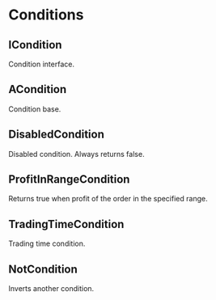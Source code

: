 # Conditions

## ICondition

Condition interface.

## ACondition

Condition base.

## DisabledCondition

Disabled condition. Always returns false.

## ProfitInRangeCondition

Returns true when profit of the order in the specified range.

## TradingTimeCondition

Trading time condition.

## NotCondition

Inverts another condition.